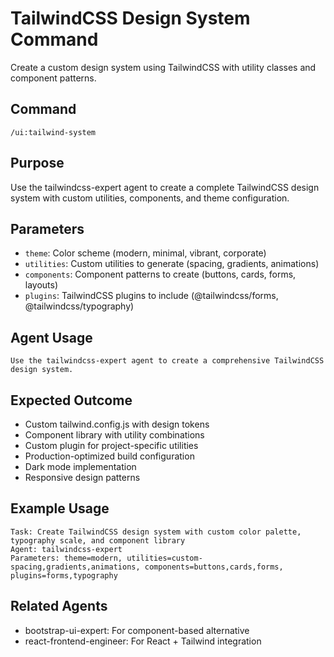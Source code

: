 # TailwindCSS Design System Command

Create a custom design system using TailwindCSS with utility classes and component patterns.

## Command
```
/ui:tailwind-system
```

## Purpose
Use the tailwindcss-expert agent to create a complete TailwindCSS design system with custom utilities, components, and theme configuration.

## Parameters
- `theme`: Color scheme (modern, minimal, vibrant, corporate)
- `utilities`: Custom utilities to generate (spacing, gradients, animations)
- `components`: Component patterns to create (buttons, cards, forms, layouts)
- `plugins`: TailwindCSS plugins to include (@tailwindcss/forms, @tailwindcss/typography)

## Agent Usage
```
Use the tailwindcss-expert agent to create a comprehensive TailwindCSS design system.
```

## Expected Outcome
- Custom tailwind.config.js with design tokens
- Component library with utility combinations
- Custom plugin for project-specific utilities
- Production-optimized build configuration
- Dark mode implementation
- Responsive design patterns

## Example Usage
```
Task: Create TailwindCSS design system with custom color palette, typography scale, and component library
Agent: tailwindcss-expert
Parameters: theme=modern, utilities=custom-spacing,gradients,animations, components=buttons,cards,forms, plugins=forms,typography
```

## Related Agents
- bootstrap-ui-expert: For component-based alternative
- react-frontend-engineer: For React + Tailwind integration